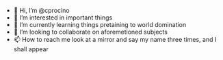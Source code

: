 - 👋 Hi, I’m @cprocino
- 👀 I’m interested in important things
- 🌱 I’m currently learning things pretaining to world domination
- 💞️ I’m looking to collaborate on aforemetioned subjects 
- 📫 How to reach me look at a mirror and say my name three times, and I shall appear

<!---
cprocino/cprocino is a ✨ special ✨ repository because its `README.md` (this file) appears on your GitHub profile.
You can click the Preview link to take a look at your changes.
--->
